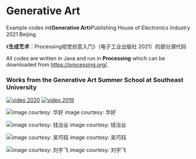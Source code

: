 # Generative Art

Example codes in《**Generative Art**》Publishing House of Electronics Industry 2021 Beijing

《**生成艺术**：Processing视觉创意入门》（电子工业出版社 2021）的部分源代码

All codes are written in Java and run in **Processing** which can be downloaded from https://processing.org/.

### Works from the Generative Art Summer School at Southeast University 

[![video 2020](https://img.youtube.com/vi/https://youtu.be/VIr1tvQb-wM/3.jpg)](https://youtu.be/VIr1tvQb-wM)   [![video 2019](https://img.youtube.com/vi/https://youtu.be/qtPi0JvmWbs/3.jpg)](https://youtu.be/qtPi0JvmWbs)

![image courtesy: 华好](https://github.com/whitegreen/GenerativeArt/blob/main/images/hua.jpg)
image courtesy: 华好

![image courtesy: 钱治业](https://github.com/whitegreen/GenerativeArt/blob/main/images/qian.jpg)
image courtesy: 钱治业

![image courtesy: 吴巧钰](https://github.com/whitegreen/GenerativeArt/blob/main/images/wu.jpg)
image courtesy: 吴巧钰

![image courtesy: 刘宇飞](https://github.com/whitegreen/GenerativeArt/blob/main/images/liu.jpg)
image courtesy: 刘宇飞